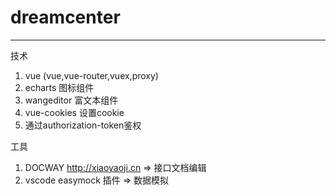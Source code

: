 # dreamcenter
---
技术
1. vue (vue,vue-router,vuex,proxy)
2. echarts  图标组件
3. wangeditor 富文本组件
4. vue-cookies 设置cookie
5. 通过authorization-token鉴权

工具
1. DOCWAY http://xiaoyaoji.cn => 接口文档编辑
2. vscode easymock 插件 => 数据模拟
